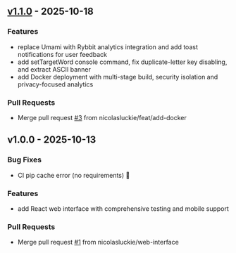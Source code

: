 <a name="v1.1.0"></a>
## [v1.1.0] - 2025-10-18

### Features
- replace Umami with Rybbit analytics integration and add toast notifications for user feedback
- add setTargetWord console command, fix duplicate-letter key disabling, and extract ASCII banner
- add Docker deployment with multi-stage build, security isolation and privacy-focused analytics

### Pull Requests
- Merge pull request [#3](https://github.com/nicolasluckie/crackle/issues/3) from nicolasluckie/feat/add-docker


<a name="v1.0.0"></a>
## v1.0.0 - 2025-10-13
### Bug Fixes
- CI pip cache error (no requirements) 🤞

### Features
- add React web interface with comprehensive testing and mobile support

### Pull Requests
- Merge pull request [#1](https://github.com/nicolasluckie/crackle/issues/1) from nicolasluckie/web-interface


[v1.1.0]: https://github.com/nicolasluckie/crackle/compare/v1.0.0...v1.1.0

